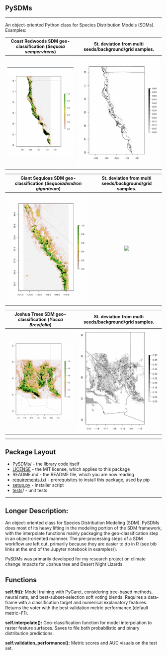 ## PySDMs

---

An object-oriented Python class for Species Distribution Models (SDMs). Examples:

**Coast Redwoods** SDM geo-classification (*Sequoia sempervirens*) | St. deviation from multi seeds/background/grid samples. 
:---------------------------------:|:----------------------------------------:
![](examples/coast_redwoods/curr-cr.png) | ![](examples/coast_redwoods/current-sd.png)

**Giant Sequioas** SDM geo-classification (*Sequoiadendron giganteum*) | St. deviation from multi seeds/background/grid samples.
:---------------------------------:|:----------------------------------------:
![](examples/giant_sequoias/curr-gs.png) | ![](examples/giant_sequoias/)

**Joshua Trees** SDM geo-classification (*Yucca Brevifolia*) | St. deviation from multi seeds/background/grid samples. 
:---------------------------------:|:----------------------------------------:
![](examples/joshua_trees/curr-jtree.png) | ![](examples/joshua_trees/curr-sd2.png)

---

## Package Layout

* [PySDMs](https://github.com/daniel-furman/PySDMs/tree/main/src/PySDMs)/ - the library code itself
* [LICENSE](https://github.com/daniel-furman/PySDMs/blob/main/LICENSE) - the MIT license, which applies to this package
* README.md - the README file, which you are now reading
* [requirements.txt](https://github.com/daniel-furman/PySDMs/blob/main/requirements.txt) - prerequisites to install this package, used by pip
* [setup.py](https://github.com/daniel-furman/PySDMs/blob/main/setup.py) - installer script
* [tests](https://github.com/daniel-furman/PySDMs/tree/main/test)/ - unit tests

---

## Longer Description:

An object-oriented class for Species Distribution Modeling (SDM).
    PySDMs does most of its heavy lifting in the modeling portion of the
    SDM framework, with the interpolate functions mainly packaging
    the geo-classification step in an object-oriented mannner. The pre-processing
    steps of a SDM workflow are left out, primarily because they are easier to
    do in R (see bib links at the end of the Jupyter notebook in examples/).

PySDMs was primarily developed for my research project on climate change
    impacts for Joshua tree and Desert Night Lizards.

Functions
-------

   **self.fit():** Model training with PyCaret, considering tree-based
        methods, neural nets, and best-subset-selection soft voting blends.
        Requires a data-frame with a classification target and numerical
        explanatory features. Returns the voter with the best validation
        metric performance (default metric=F1).

   **self.interpolate():** Geo-classification function for model interpolation to
        raster feature surfaces. Saves to file both probabilistic and binary
        distribution predictions.

   **self.validation_performance():** Metric scores and AUC visuals on the test set.

